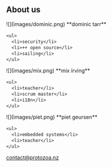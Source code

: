 ## About us

<div class='bios'>
  <div>
![](images/dominic.png)
**dominic tarr**

    <ul>
      <li>security</li>
      <li>++ open source</li>
      <li>sailing</li>
    </ul>

  </div>

  <div>
![](images/mix.png)
**mix irving**

    <ul>
      <li>teacher</li>
      <li>scrum master</li>
      <li>i18n</li>
    </ul>

  </div>

  <div>
![](images/piet.png)
**piet geursen**

    <ul>
      <li>embedded systems</li>
      <li>teacher</li>
    </ul>

  </div>
</div>

contact@protozoa.nz

